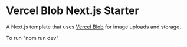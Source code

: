 # Vercel Blob Next.js Starter

A Next.js template that uses [Vercel Blob](https://vercel.com/blob) for image uploads and storage.

To run "npm run dev"

